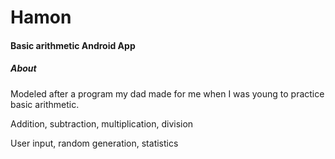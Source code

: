 # Hamon

#### Basic arithmetic Android App

##### About

Modeled after a program my dad made for me when I was young to practice basic arithmetic.

Addition, subtraction, multiplication, division

User input, random generation, statistics
